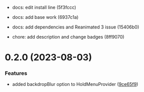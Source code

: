 

* docs: edit install line (5f3fccc)
* docs: add base work (6937c1a)

* docs: add dependencies and Reanimated 3 issue (15406b0)

* chore: add description and change badges (8ff9070)

# 0.2.0 (2023-08-03)


### Features

* added backdropBlur option to HoldMenuProvider ([9ce65f9](https://github.com/hadnet/react-native-hold-menu-no-expo/commit/9ce65f96bf1e7af239b4d93b9488c510b38c7aeb))